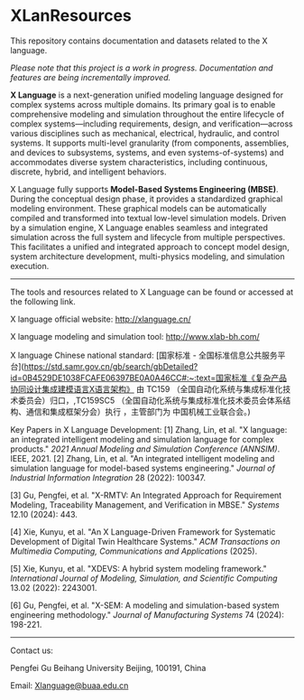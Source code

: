# XLanResources

This repository contains documentation and datasets related to the X language.

*Please note that this project is a work in progress. Documentation and features are being incrementally improved.*



**X Language** is a next-generation unified modeling language designed for complex systems across multiple domains. Its primary goal is to enable comprehensive modeling and simulation throughout the entire lifecycle of complex systems—including requirements, design, and verification—across various disciplines such as mechanical, electrical, hydraulic, and control systems. It supports multi-level granularity (from components, assemblies, and devices to subsystems, systems, and even systems-of-systems) and accommodates diverse system characteristics, including continuous, discrete, hybrid, and intelligent behaviors.

X Language fully supports **Model-Based Systems Engineering (MBSE)**. During the conceptual design phase, it provides a standardized graphical modeling environment. These graphical models can be automatically compiled and transformed into textual low-level simulation models. Driven by a simulation engine, X Language enables seamless and integrated simulation across the full system and lifecycle from multiple perspectives. This facilitates a unified and integrated approach to concept model design, system architecture development, multi-physics modeling, and simulation execution.



------



The tools and resources related to X Language can be found or accessed at the following link.

X language official website: http://xlanguage.cn/



X language modeling and simulation tool: http://www.xlab-bh.com/



X language Chinese national standard: [国家标准 - 全国标准信息公共服务平台](https://std.samr.gov.cn/gb/search/gbDetailed?id=0B4529DE1038FCAFE06397BE0A0A46CC#:~:text=国家标准《复杂产品协同设计集成建模语言X语言架构》 由 TC159 （全国自动化系统与集成标准化技术委员会）归口，,TC159SC5 （全国自动化系统与集成标准化技术委员会体系结构、通信和集成框架分会）执行 ，主管部门为 中国机械工业联合会。)



Key Papers in X Language Development:
[1] Zhang, Lin, et al. "X language: an integrated intelligent modeling and simulation language for complex products." *2021 Annual Modeling and Simulation Conference (ANNSIM)*. IEEE, 2021.
[2] Zhang, Lin, et al. "An integrated intelligent modeling and simulation language for model-based systems engineering." *Journal of Industrial Information Integration* 28 (2022): 100347.

[3] Gu, Pengfei, et al. "X-RMTV: An Integrated Approach for Requirement Modeling, Traceability Management, and Verification in MBSE." *Systems* 12.10 (2024): 443.

[4] Xie, Kunyu, et al. "An X Language-Driven Framework for Systematic Development of Digital Twin Healthcare Systems." *ACM Transactions on Multimedia Computing, Communications and Applications* (2025).

[5] Xie, Kunyu, et al. "XDEVS: A hybrid system modeling framework." *International Journal of Modeling, Simulation, and Scientific Computing* 13.02 (2022): 2243001.

[6] Gu, Pengfei, et al. "X-SEM: A modeling and simulation-based system engineering methodology." *Journal of Manufacturing Systems* 74 (2024): 198-221.





------

Contact us:

Pengfei Gu
Beihang University
Beijing, 100191, China

Email: [Xlanguage@buaa.edu.cn](mailto:by2003151@buaa.edu.cn)



